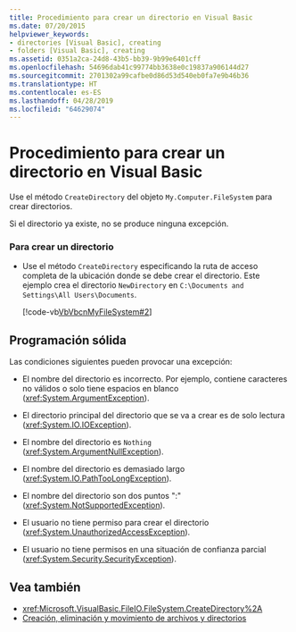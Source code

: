 ```yaml
---
title: Procedimiento para crear un directorio en Visual Basic
ms.date: 07/20/2015
helpviewer_keywords:
- directories [Visual Basic], creating
- folders [Visual Basic], creating
ms.assetid: 0351a2ca-24d8-43b5-bb39-9b99e6401cff
ms.openlocfilehash: 54696dab41c99774bb3638e0c19837a906144d27
ms.sourcegitcommit: 2701302a99cafbe0d86d53d540eb0fa7e9b46b36
ms.translationtype: HT
ms.contentlocale: es-ES
ms.lasthandoff: 04/28/2019
ms.locfileid: "64629074"
---
```

# <a name="how-to-create-a-directory-in-visual-basic"></a>Procedimiento para crear un directorio en Visual Basic
Use el método `CreateDirectory` del objeto `My.Computer.FileSystem` para crear directorios.  
  
 Si el directorio ya existe, no se produce ninguna excepción.  
  
### <a name="to-create-a-directory"></a>Para crear un directorio  
  
- Use el método `CreateDirectory` especificando la ruta de acceso completa de la ubicación donde se debe crear el directorio. Este ejemplo crea el directorio `NewDirectory` en `C:\Documents and Settings\All Users\Documents`.  
  
     [!code-vb[VbVbcnMyFileSystem#2](~/samples/snippets/visualbasic/VS_Snippets_VBCSharp/VbVbcnMyFileSystem/VB/Class1.vb#2)]  
  
## <a name="robust-programming"></a>Programación sólida  
 Las condiciones siguientes pueden provocar una excepción:  
  
- El nombre del directorio es incorrecto. Por ejemplo, contiene caracteres no válidos o solo tiene espacios en blanco (<xref:System.ArgumentException>).  
  
- El directorio principal del directorio que se va a crear es de solo lectura (<xref:System.IO.IOException>).  
  
- El nombre del directorio es `Nothing` (<xref:System.ArgumentNullException>).  
  
- El nombre del directorio es demasiado largo (<xref:System.IO.PathTooLongException>).  
  
- El nombre del directorio son dos puntos ":" (<xref:System.NotSupportedException>).  
  
- El usuario no tiene permiso para crear el directorio (<xref:System.UnauthorizedAccessException>).  
  
- El usuario no tiene permisos en una situación de confianza parcial (<xref:System.Security.SecurityException>).  
  
## <a name="see-also"></a>Vea también

- <xref:Microsoft.VisualBasic.FileIO.FileSystem.CreateDirectory%2A>
- [Creación, eliminación y movimiento de archivos y directorios](../../../../visual-basic/developing-apps/programming/drives-directories-files/creating-deleting-and-moving-files-and-directories.md)
